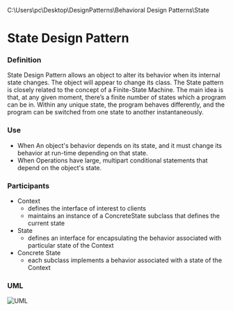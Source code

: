 C:\Users\pc\Desktop\DesignPatterns\Behavioral Design Patterns\State

# State Design Pattern

### Definition

State Design Pattern allows an object to alter its behavior when its internal state changes.
The object will appear to change its class. 
The State pattern is closely related to the concept of a Finite-State Machine.
The main idea is that, at any given moment, there’s a finite number of states which a program can be in. Within any unique state, the program behaves differently, and the program can be switched from one state to another instantaneously.

### Use

- When An object's behavior depends on its state, and it must change its behavior at run-time depending on that state.
- When Operations have large, multipart conditional statements that depend on the object's state.

### Participants

- Context
  - defines the interface of interest to clients
  - maintains an instance of a ConcreteState subclass that defines the current state
- State
  - defines an interface for encapsulating the behavior associated with particular state of the Context
- Concrete State 
  - each subclass implements a behavior associated with a state of the Context

### UML

![UML](https://user-images.githubusercontent.com/45321513/196162409-2d8adf13-11ce-482d-a4f9-88ac76759b71.jpeg)
